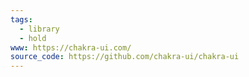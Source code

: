 ```yaml
---
tags:
  - library
  - hold
www: https://chakra-ui.com/
source_code: https://github.com/chakra-ui/chakra-ui
---
```

